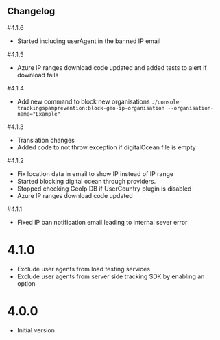 ## Changelog

#4.1.6
- Started including userAgent in the banned IP email

#4.1.5
- Azure IP ranges download code updated and added tests to alert if download fails

#4.1.4
- Add new command to block new organisations `./console trackingspamprevention:block-geo-ip-organisation --organisation-name="Example"`

#4.1.3
- Translation changes
- Added code to not throw exception if digitalOcean file is empty

#4.1.2
- Fix location data in email to show IP instead of IP range
- Started blocking digital ocean through providers.
- Stopped checking GeoIp DB if UserCountry plugin is disabled
- Azure IP ranges download code updated

#4.1.1
- Fixed IP ban notification email leading to internal sever error

# 4.1.0
- Exclude user agents from load testing services
- Exclude user agents from server side tracking SDK by enabling an option

# 4.0.0

* Initial version
